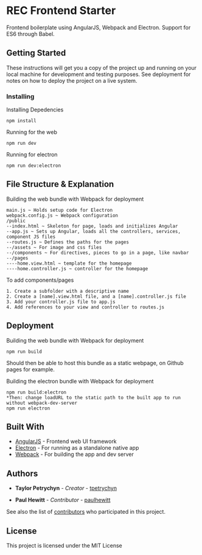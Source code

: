 # REC Frontend Starter

Frontend boilerplate using AngularJS, Webpack and Electron. Support for ES6 through Babel.

## Getting Started

These instructions will get you a copy of the project up and running on your local machine for development and testing purposes. See deployment for notes on how to deploy the project on a live system.

### Installing

Installing Depedencies

```
npm install
```

Running for the web

```
npm run dev
```

Running for electron

```
npm run dev:electron
```

## File Structure & Explanation

Building the web bundle with Webpack for deployment

```
main.js ~ Holds setup code for Electron
webpack.config.js ~ Webpack configuration
/public
--index.html ~ Skeleton for page, loads and initializes Angular
--app.js ~ Sets up Angular, loads all the controllers, services, component JS files
--routes.js ~ Defines the paths for the pages
--/assets ~ For image and css files
--/components ~ For directives, pieces to go in a page, like navbar
--/pages
----home.view.html ~ template for the homepage
----home.controller.js ~ controller for the homepage
```

To add components/pages
```
1. Create a subfolder with a descriptive name
2. Create a [name].view.html file, and a [name].controller.js file
3. Add your controller.js file to app.js
4. Add references to your view and controller to routes.js
```

## Deployment

Building the web bundle with Webpack for deployment

```
npm run build
```

Should then be able to host this bundle as a static webpage, on Github pages for example.

Building the electron bundle with Webpack for deployment

```
npm run build:electron
*Then: change loadURL to the static path to the built app to run without webpack-dev-server
npm run electron
```

## Built With

* [AngularJS](https://angularjs.org) - Frontend web UI framework
* [Electron](https://electron.atom.io/) - For running as a standalone native app
* [Webpack](https://webpack.js.org/) - For building the app and dev server

## Authors

* **Taylor Petrychyn** - *Creator* - [tpetrychyn](https://github.com/tpetrychyn)

* **Paul Hewitt** - *Contributor* - [paulhewitt](https://github.com/paulhewitt)

See also the list of [contributors](https://github.com/your/project/contributors) who participated in this project.

## License

This project is licensed under the MIT License
